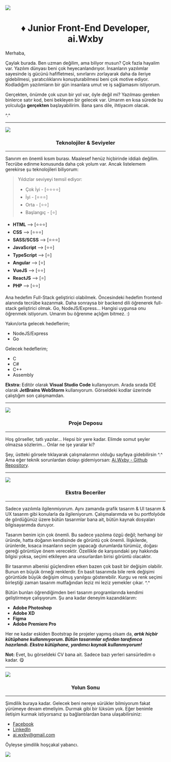 ![](https://i.imgur.com/gw69TSY.png)
<h1 align="center">&diams; Junior Front-End Developer, ai.Wxby</h1>

Merhaba,

Çaylak burada. Ben uzman değilim, ama biliyor musun? Çok fazla hayalim var. Yazılım dünyası beni çok heyecanlandırıyor. İnsanların yazılımlar sayesinde iş gücünü hafifletmesi, sınırlarını zorlayarak daha da ileriye gidebilmesi, yaratıcılıklarını konuşturabilmesi beni çok motive ediyor. Kodladığım yazılımların bir gün insanlara umut ve iş sağlamasını istiyorum.

Gerçekten, önümde çok uzun bir yol var, öyle değil mi? Yazılması gereken binlerce satır kod, beni bekleyen bir gelecek var. Umarım en kısa sürede bu yolculuğa **gerçekten** başlayabilirim. Bana şans dile, ihtiyacım olacak.

^.^

------------
![](https://i.imgur.com/LaLPlGB.png)
<h3 align="center"> Teknolojiler & Seviyeler </h3>

------------
Sanırım en önemli kısım burası. Maalesef henüz hiçbirinde iddialı değilim. Tecrübe edinme konusunda daha çok yolum var. Ancak listelemem gerekirse şu teknolojileri biliyorum:

>  Yıldızlar seviyeyi temsil ediyor:
> - Çok İyi - [:star::star::star::star:]
> - İyi - [:star::star::star:]
> - Orta - [:star::star:]
> - Başlangıç - [:star:]

- **HTML**       --> [:star::star::star:]
- **CSS**        --> [:star::star::star:]
- **SASS/SCSS**  --> [:star::star::star:]
- **JavaScript** --> [:star::star:]
- **TypeScript** --> [:star:]
- **Angular**    --> [:star:]
- **VueJS**      --> [:star::star:]
- **ReactJS**    --> [:star:]
- **PHP**        --> [:star::star:]

Ana hedefim Full-Stack geliştirici olabilmek. Öncesindeki hedefim frontend alanında tecrübe kazanmak. Daha sonraysa bir backend dili öğrenerek full-stack geliştirici olmak. Go, NodeJS/Express... Hangisi uygunsa onu öğrenmek istiyorum. Umarım bu öğrenme açlığım bitmez. :)

Yakın/orta gelecek hedeflerim;
- NodeJS/Express
- Go

Gelecek hedeflerim;
- C
- C#
- C++
- Assembly

**Ekstra:**
Editör olarak **Visual Studio Code** kullanıyorum. Arada sırada IDE olarak **JetBrains WebStorm** kullanıyorum. Görseldeki kodlar üzerinde çalıştığım son çalışmamdan.

------------

[![](https://i.imgur.com/2R2CLAh.png)](https://github.com/aiWxby?tab=repositories)
<h3 align="center"> Proje Deposu </h3>

------------

Hoş görseller, tatlı yazılar... Hepsi bir yere kadar. Elimde somut şeyler olmazsa sözlerim... Onlar ne işe yaralar ki?

Şey, üstteki görsele tıklayarak çalışmalarımın olduğu sayfaya gidebilirsin ^.^ Ama eğer teknik sorunlardan dolayı gidemiyorsan: [Ai.Wxby - Github Repository](https://github.com/aiWxby?tab=repositories "Github Repository").

------------


![](https://i.imgur.com/3g8e73k.png)
<h3 align="center"> Ekstra Beceriler </h3>

------------

Sadece yazılımla ilgilenmiyorum. Aynı zamanda grafik tasarım & UI tasarım & UX tasarım gibi konularla da ilgileniyorum. Çalışmalarımda ve bu portfolyöde de gördüğünüz üzere bütün tasarımlar bana ait, bütün kaynak dosyaları bilgisayarımda duruyor.

Tasarım benim için çok önemli. Bu sadece yazılıma özgü değil; herhangi bir üründe, hatta doğanın kendisinde de görüntü çok önemli. İlişkilerde, ürünlerde, kısaca insanların seçim yapacağı durumlarda türümüz, doğası gereği görüntüye önem verecektir. Özellikle de karşısındaki şey hakkında bilgisi yoksa, seçimi etkileyen ana unsurlardan birisi görüntü olacaktır.

Bir tasarımın albenisi güçlendiren etken bazen çok basit bir değişim olabilir. Bunun en büyük örneği renklerdir. En basit tasarımda bile renk değişimi görüntüde büyük değişim olmuş yanılgısı gösterebilir. Kurgu ve renk seçimi birleştiği zaman tasarım mutfağından leziz mi leziz yemekler çıkar. ^.^

Bütün bunları öğrendiğimden beri tasarım programlarında kendimi geliştirmeye çalışıyorum. Şu ana kadar deneyim kazandıklarım:

- **Adobe Photoshop**
- **Adobe XD**
- **Figma**
- **Adobe Premiere Pro**

Her ne kadar eskiden Bootstrap ile projeler yapmış olsam da, <b><em>artık hiçbir kütüphane kullanmıyorum. Bütün tasarımlar sıfırdan tarafımca hazırlandı. Ekstra kütüphane, yardımcı kaynak kullanmıyorum!</em></b>

**Not:**
Evet, bu görseldeki CV bana ait. Sadece bazı yerleri sansürledim o kadar. :yum:

------------
![](https://i.imgur.com/O6wp2LR.png)
<h3 align="center"> Yolun Sonu </h3>

------------
Şimdilik buraya kadar. Gelecek beni nereye sürükler bilmiyorum fakat yürümeye devam etmeliyim. Durmak gibi bir lüksüm yok. Eğer benimle iletişim kurmak istiyorsanız şu bağlantılardan bana ulaşabilirsiniz:
- [Facebook](https://www.facebook.com/ai.wxby.0 "Facebook")
- [LinkedIn](https://www.linkedin.com/in/ertuğrul-elibol-7732b3222/ "LinkedIn")
- ai.wxby@gmail.com

Öyleyse şimdilik hoşçakal yabancı.

![](https://i.imgur.com/oo5g5SX.png)
